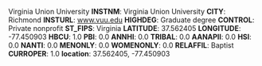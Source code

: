 
Virginia Union University
**INSTNM**: Virginia Union University
**CITY**: Richmond
**INSTURL**: www.vuu.edu
**HIGHDEG**: Graduate degree
**CONTROL**: Private nonprofit
**ST_FIPS**: Virginia
**LATITUDE**: 37.562405
**LONGITUDE**: -77.450903
**HBCU**: 1.0
**PBI**: 0.0
**ANNHI**: 0.0
**TRIBAL**: 0.0
**AANAPII**: 0.0
**HSI**: 0.0
**NANTI**: 0.0
**MENONLY**: 0.0
**WOMENONLY**: 0.0
**RELAFFIL**: Baptist
**CURROPER**: 1.0
**location**: 37.562405, -77.450903
